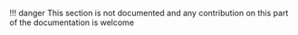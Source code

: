 !!! danger
    This section is not documented and any contribution on this part of the documentation is welcome